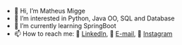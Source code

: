 - 👋 Hi, I’m Matheus Migge
- 👀 I’m interested in Python, Java OO, SQL and Database
- 🌱 I’m currently learning SpringBoot
- 📫 How to reach me: :briefcase:	[LinkedIn](https://www.linkedin.com/in/matheus-migge-4698a0136/), :e-mail: [E-mail](matheusimgge@gmail.com), :camera_flash: [Instagram](https://www.instagram.com/matheusmigge/)

<!---
matheusmigge/matheusmigge is a ✨ special ✨ repository because its `README.md` (this file) appears on your GitHub profile.
You can click the Preview link to take a look at your changes.
--->
